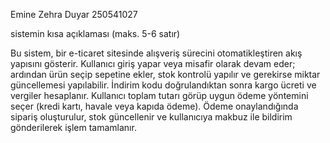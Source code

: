 Emine Zehra Duyar 
250541027

sistemin kısa açıklaması (maks. 5-6 satır)

Bu sistem, bir e-ticaret sitesinde alışveriş sürecini otomatikleştiren akış yapısını gösterir. Kullanıcı giriş yapar veya misafir olarak devam eder; ardından ürün seçip sepetine ekler, stok kontrolü yapılır ve gerekirse miktar güncellemesi yapılabilir. İndirim kodu doğrulandıktan sonra kargo ücreti ve vergiler hesaplanır. Kullanıcı toplam tutarı görüp uygun ödeme yöntemini seçer (kredi kartı, havale veya kapıda ödeme). Ödeme onaylandığında sipariş oluşturulur, stok güncellenir ve kullanıcıya makbuz ile bildirim gönderilerek işlem tamamlanır.

